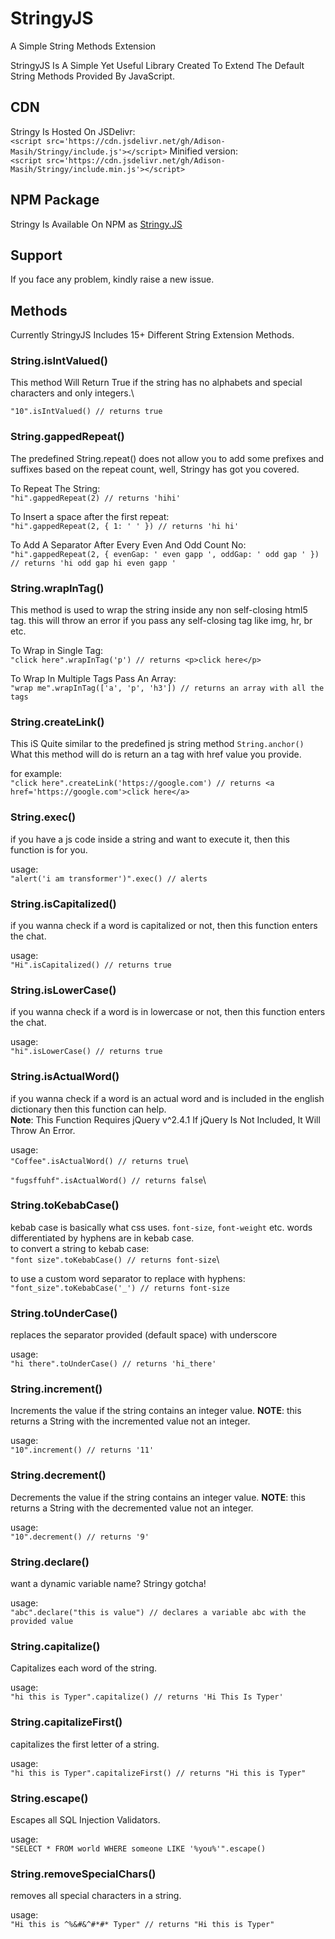 # StringyJS
A Simple String Methods Extension 

StringyJS Is A Simple Yet Useful Library Created To Extend The Default String Methods Provided By JavaScript.

## CDN
Stringy Is Hosted On JSDelivr:\
```<script src='https://cdn.jsdelivr.net/gh/Adison-Masih/Stringy/include.js'></script>```
Minified version:\
```<script src='https://cdn.jsdelivr.net/gh/Adison-Masih/Stringy/include.min.js'></script>```

## NPM Package
Stringy Is Available On NPM as [Stringy.JS](https://www.npmjs.com/package/stringy.js)

## Support
If you face any problem, kindly raise a new issue.

## Methods
Currently StringyJS Includes 15+ Different String Extension Methods.

### String.isIntValued()
This method Will Return True if the string has no alphabets and special characters and only integers.\

`"10".isIntValued() // returns true`

### String.gappedRepeat()
The predefined String.repeat() does not allow you to add some prefixes and suffixes based on the repeat count, well, Stringy has got you covered.

To Repeat The String:\
`"hi".gappedRepeat(2) // returns 'hihi'`

To Insert a space after the first repeat:\
`"hi".gappedRepeat(2, { 1: ' ' }) // returns 'hi hi'`

To Add A Separator After Every Even And Odd Count No:\
`"hi".gappedRepeat(2, { evenGap: ' even gapp ', oddGap: ' odd gap ' }) // returns 'hi odd gap hi even gapp '`

### String.wrapInTag()
This method is used to wrap the string inside any non self-closing html5 tag. this will throw an error if you pass any self-closing tag like img, hr, br etc.

To Wrap in Single Tag:\
`"click here".wrapInTag('p') // returns <p>click here</p>`

To Wrap In Multiple Tags Pass An Array:\
`"wrap me".wrapInTag(['a', 'p', 'h3']) // returns an array with all the tags`

### String.createLink()
This iS Quite similar to the predefined js string method `String.anchor()`
What this method will do is return an a tag with href value you provide.

for example:\
`"click here".createLink('https://google.com') // returns <a href='https://google.com'>click here</a>`

### String.exec()
if you have a js code inside a string and want to execute it, then this function is for you.

usage:\
`"alert('i am transformer')".exec() // alerts`

### String.isCapitalized()
if you wanna check if a word is capitalized or not, then this function enters the chat.

usage:\
`"Hi".isCapitalized() // returns true`

### String.isLowerCase()
if you wanna check if a word is in lowercase or not, then this function enters the chat.

usage:\
`"hi".isLowerCase() // returns true`

### String.isActualWord()
if you wanna check if a word is an actual word and is included in the english dictionary then this function can help.\
**Note**: This Function Requires jQuery v^2.4.1 If jQuery Is Not Included, It Will Throw An Error.

usage:\
`"Coffee".isActualWord() // returns true`\

`"fugsffuhf".isActualWord() // returns false`\

### String.toKebabCase() 
kebab case is basically what css uses. `font-size`, `font-weight` etc. words differentiated by hyphens are in kebab case.\
to convert a string to kebab case:\
`"font size".toKebabCase() // returns font-size`\

to use a custom word separator to replace with hyphens:\
`"font_size".toKebabCase('_') // returns font-size`

### String.toUnderCase()
replaces the separator provided (default space) with underscore

usage:\
`"hi there".toUnderCase() // returns 'hi_there'`

### String.increment()
Increments the value if the string contains an integer value. **NOTE**: this returns a String with the incremented value not an integer.

usage:\
`"10".increment() // returns '11'`


### String.decrement()
Decrements the value if the string contains an integer value. **NOTE**: this returns a String with the decremented value not an integer.

usage:\
`"10".decrement() // returns '9'`

### String.declare()
want a dynamic variable name? Stringy gotcha!

usage:\
`"abc".declare("this is value") // declares a variable abc with the provided value`

### String.capitalize()
Capitalizes each word of the string.

usage:\
`"hi this is Typer".capitalize() // returns 'Hi This Is Typer'`

### String.capitalizeFirst()
capitalizes the first letter of a string.

usage:\
`"hi this is Typer".capitalizeFirst() // returns "Hi this is Typer"`

### String.escape()
Escapes all SQL Injection Validators.

usage:\
`"SELECT * FROM world WHERE someone LIKE '%you%'".escape()`

### String.removeSpecialChars()
removes all special characters in a string.

usage:\
`"Hi this is ^%&#&^#*#* Typer" // returns "Hi this is Typer"`
